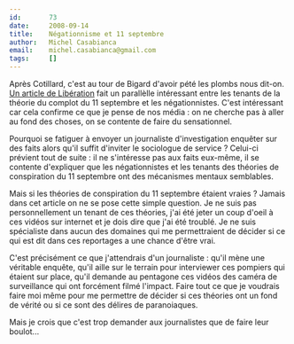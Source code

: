 ```yaml
---
id:       73
date:     2008-09-14
title:    Négationnisme et 11 septembre
author:   Michel Casabianca
email:    michel.casabianca@gmail.com
tags:     []
---
```


Après Cotillard, c'est au tour de Bigard d'avoir pété les plombs nous dit-on. [Un article de Libération](http://www.liberation.fr/actualite/societe/351387.FR.php) fait un parallèlle intéressant entre les tenants de la théorie du complot du 11 septembre et les négationnistes. C'est intéressant car cela confirme ce que je pense de nos média : on ne cherche pas à aller au fond des choses, on se contente de faire du sensationnel.

Pourquoi se fatiguer à envoyer un journaliste d'investigation enquêter sur des faits alors qu'il suffit d'inviter le sociologue de service ? Celui-ci prévient tout de suite : il ne s'intéresse pas aux faits eux-même, il se contente d'expliquer que les négationnistes et les tenants des théories de conspiration du 11 septembre ont des mécanismes mentaux semblables.

Mais si les théories de conspiration du 11 septembre étaient vraies ? Jamais dans cet article on ne se pose cette simple question. Je ne suis pas personnellement un tenant de ces théories, j'ai été jeter un coup d'oeil à ces vidéos sur internet et je dois dire que j'ai été troublé. Je ne suis spécialiste dans aucun des domaines qui me permettraient de décider si ce qui est dit dans ces reportages a une chance d'être vrai.

C'est précisément ce que j'attendrais d'un journaliste : qu'il mène une véritable enquête, qu'il aille sur le terrain pour interviewer ces pompiers qui étaient sur place, qu'il demande au pentagone ces vidéos des caméra de surveillance qui ont forcément filmé l'impact. Faire tout ce que je voudrais faire moi même pour me permettre de décider si ces théories ont un fond de vérité ou si ce sont des délires de paranoiaques.

Mais je crois que c'est trop demander aux journalistes que de faire leur boulot...

